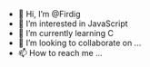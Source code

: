 - 👋 Hi, I’m @Firdig
- 👀 I’m interested in JavaScript
- 🌱 I’m currently learning C
- 💞️ I’m looking to collaborate on ...
- 📫 How to reach me ...

<!---
Firdig/Firdig is a ✨ special ✨ repository because its `README.md` (this file) appears on your GitHub profile.
You can click the Preview link to take a look at your changes.
--->
